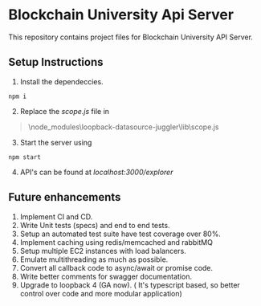 # Blockchain University Api Server
This repository contains project files for Blockchain University API Server.

## Setup Instructions
1. Install the dependeccies.
```
npm i
```
2. Replace the *scope.js* file in 
> \node_modules\loopback-datasource-juggler\lib\scope.js

3. Start the server using 
```
npm start
```
4. API's can be found at *localhost:3000/explorer*

## Future enhancements

1. Implement CI and CD.
2. Write Unit tests (specs) and end to end tests.
3. Setup an automated test suite have test coverage over 80%.
4. Implement caching using redis/memcached and rabbitMQ
5. Setup multiple EC2 instances with load balancers.
6. Emulate multithreading as much as possible.
7. Convert all callback code to async/await or promise code.
8. Write better comments for swagger documentation.
9. Upgrade to loopback 4 (GA now). ( It's typescript based, so better control over code and more modular application)